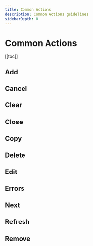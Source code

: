 ```yaml
---
title: Common Actions
description: Common Actions guidelines
sidebarDepth: 0
---
```


# Common Actions <Badge type="tip" text="Help wanted" vertical="top" />

[[toc]]

## Add

## Cancel

## Clear

## Close

## Copy

## Delete

## Edit

## Errors

## Next

## Refresh

## Remove
